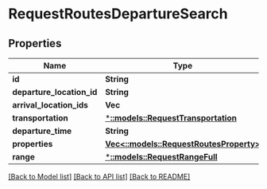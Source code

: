 # RequestRoutesDepartureSearch

## Properties
Name | Type | Description | Notes
------------ | ------------- | ------------- | -------------
**id** | **String** |  | 
**departure_location_id** | **String** |  | 
**arrival_location_ids** | **Vec<String>** |  | 
**transportation** | [***::models::RequestTransportation**](RequestTransportation.md) |  | 
**departure_time** | **String** |  | 
**properties** | [**Vec<::models::RequestRoutesProperty>**](RequestRoutesProperty.md) |  | 
**range** | [***::models::RequestRangeFull**](RequestRangeFull.md) |  | [optional] 

[[Back to Model list]](../README.md#documentation-for-models) [[Back to API list]](../README.md#documentation-for-api-endpoints) [[Back to README]](../README.md)


